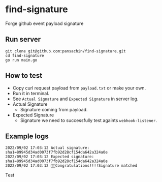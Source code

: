 # find-signature
Forge github event payload signature

## Run server

```
git clone git@github.com:pansachin/find-signature.git
cd find-signature
go run main.go
```

## How to test
- Copy curl request payload from `payload.txt` or make your own.
- Run it in terminal.
- See `Actual Signature` and `Expected Signature` in server log.
- Actual Signature
  + Signature coming from payload.
- Expected Signature
  + Signature we need to successfully test againts `webhook-listener`.

## Example logs
```
2022/09/02 17:03:12 Actual signature: sha1=89945d34ad0073f7fb92d28cf154da642a324a0e
2022/09/02 17:03:12 Expected signature: sha1=89945d34ad0073f7fb92d28cf154da642a324a0e
2022/09/02 17:03:12 👏🎉Congratulations!!!!Signature matched
```

Test

